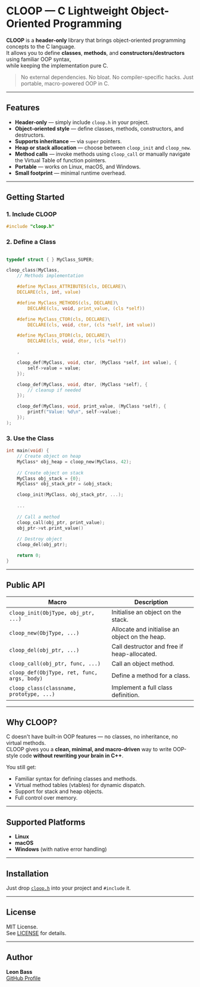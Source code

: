 # CLOOP — C Lightweight Object-Oriented Programming

**CLOOP** is a **header-only** library that brings object-oriented programming concepts to the C language.  
It allows you to define **classes**, **methods**, and **constructors/destructors** using familiar OOP syntax,  
while keeping the implementation pure C.

> No external dependencies. No bloat. No compiler-specific hacks. Just portable, macro-powered OOP in C.


---

## Features

- **Header-only** — simply include `cloop.h` in your project.
- **Object-oriented style** — define classes, methods, constructors, and destructors.
- **Supports inheritance** — via `super` pointers.
- **Heap or stack allocation** — choose between `cloop_init` and `cloop_new`.
- **Method calls** — invoke methods using `cloop_call` or manually navigate the Virtual Table of function pointers.
- **Portable** — works on Linux, macOS, and Windows.
- **Small footprint** — minimal runtime overhead.

---

## Getting Started

### 1. Include CLOOP
```c
#include "cloop.h"
```

### 2. Define a Class
```c

typedef struct { } MyClass_SUPER;

cloop_class(MyClass,
    // Methods implementation

    #define MyClass_ATTRIBUTES(cls, DECLARE)\
    DECLARE(cls, int, value)

    #define MyClass_METHODS(cls, DECLARE)\
        DECLARE(cls, void, print_value, (cls *self))

    #define MyClass_CTOR(cls, DECLARE)\
        DECLARE(cls, void, ctor, (cls *self, int value))

    #define MyClass_DTOR(cls, DECLARE)\
        DECLARE(cls, void, dtor, (cls *self))

    ,

    cloop_def(MyClass, void, ctor, (MyClass *self, int value), {
        self->value = value;
    });

    cloop_def(MyClass, void, dtor, (MyClass *self), {
        // cleanup if needed
    });

    cloop_def(MyClass, void, print_value, (MyClass *self), {
        printf("Value: %d\n", self->value);
    });
);
```

### 3. Use the Class
```c
int main(void) {
    // Create object on heap
    MyClass* obj_heap = cloop_new(MyClass, 42);
    
    // Create object on stack
    MyClass obj_stack = {0};
    MyClass* obj_stack_ptr = &obj_stack;

    cloop_init(MyClass, obj_stack_ptr, ...);    
    
    ...
    
    // Call a method
    cloop_call(obj_ptr, print_value);
    obj_ptr->vt.print_value()
    
    // Destroy object
    cloop_del(obj_ptr);

    return 0;
}
```

---

## Public API

| Macro         | Description |
|---------------|-------------|
| `cloop_init(ObjType, obj_ptr, ...)` | Initialise an object on the stack. |
| `cloop_new(ObjType, ...)` | Allocate and initialise an object on the heap. |
| `cloop_del(obj_ptr, ...)` | Call destructor and free if heap-allocated. |
| `cloop_call(obj_ptr, func, ...)` | Call an object method. |
| `cloop_def(ObjType, ret, func, args, body)` | Define a method for a class. |
| `cloop_class(classname, prototype, ...)` | Implement a full class definition. |

---

## Why CLOOP?

C doesn't have built-in OOP features — no classes, no inheritance, no virtual methods.  
CLOOP gives you a **clean, minimal, and macro-driven** way to write OOP-style code **without rewriting your brain in C++**.

You still get:
- Familiar syntax for defining classes and methods.
- Virtual method tables (vtables) for dynamic dispatch.
- Support for stack and heap objects.
- Full control over memory.

---

## Supported Platforms

- **Linux**
- **macOS**
- **Windows** (with native error handling)

---

## Installation

Just drop [`cloop.h`](./cloop.h) into your project and `#include` it.

---

## License

MIT License.  
See [LICENSE](./LICENSE) for details.

---

## Author

**Leon Bass**  
[GitHub Profile](https://github.com/Le-o-n)
